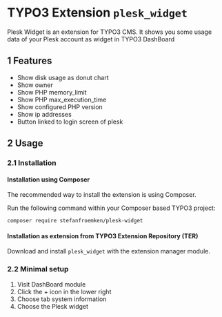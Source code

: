 # TYPO3 Extension `plesk_widget`

Plesk Widget is an extension for TYPO3 CMS. It shows you some usage data
of your Plesk account as widget in TYPO3 DashBoard

## 1 Features

* Show disk usage as donut chart
* Show owner
* Show PHP memory_limit
* Show PHP max_execution_time
* Show configured PHP version
* Show ip addresses
* Button linked to login screen of plesk

## 2 Usage

### 2.1 Installation

#### Installation using Composer

The recommended way to install the extension is using Composer.

Run the following command within your Composer based TYPO3 project:

```
composer require stefanfroemken/plesk-widget
```

#### Installation as extension from TYPO3 Extension Repository (TER)

Download and install `plesk_widget` with the extension manager module.

### 2.2 Minimal setup

1) Visit DashBoard module
2) Click the + icon in the lower right
3) Choose tab system information
4) Choose the Plesk widget
